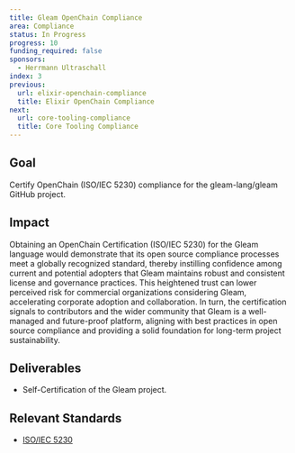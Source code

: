```yaml
---
title: Gleam OpenChain Compliance
area: Compliance
status: In Progress
progress: 10
funding_required: false
sponsors:
  - Herrmann Ultraschall
index: 3
previous:
  url: elixir-openchain-compliance
  title: Elixir OpenChain Compliance
next:
  url: core-tooling-compliance
  title: Core Tooling Compliance
---
```


## Goal

Certify OpenChain (ISO/IEC 5230) compliance for the gleam-lang/gleam GitHub
project.

## Impact

Obtaining an OpenChain Certification (ISO/IEC 5230) for the Gleam language would
demonstrate that its open source compliance processes meet a globally recognized
standard, thereby instilling confidence among current and potential adopters
that Gleam maintains robust and consistent license and governance practices.
This heightened trust can lower perceived risk for commercial organizations
considering Gleam, accelerating corporate adoption and collaboration. In turn,
the certification signals to contributors and the wider community that Gleam is
a well-managed and future-proof platform, aligning with best practices in open
source compliance and providing a solid foundation for long-term project
sustainability.

## Deliverables

* Self-Certification of the Gleam project.

## Relevant Standards

* [ISO/IEC 5230](https://www.iso.org/standard/81039.html)
